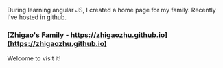 <!--
title: Family Homepage
date: 2016-11-01 21:33:13
tags:
-->
During learning angular JS, I created a home page for my family. Recently I've hosted in github. 

### [Zhigao's Family - https://zhigaozhu.github.io](https://zhigaozhu.github.io)

Welcome to visit it!
